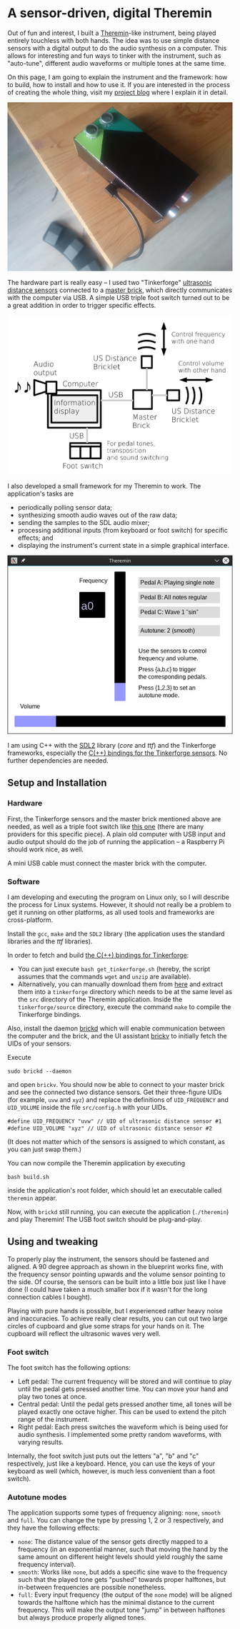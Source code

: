 # A sensor-driven, digital Theremin

Out of fun and interest, I built a [Theremin](https://en.wikipedia.org/wiki/Theremin)-like instrument, being played entirely touchless with both hands. The idea was to use simple distance sensors with a digital output to do the audio synthesis on a computer. This allows for interesting and fun ways to tinker with the instrument, such as "auto-tune", different audio waveforms or multiple tones at the same time.

On this page, I am going to explain the instrument and the framework: how to build, how to install and how to use it. If you are interested in the process of creating the whole thing, visit my [project blog](https://github.com/domschrei/theremin/wiki/Digital-%22theremin%22:-Project-blog) where I explain it in detail.

![My Theremin-like instrument](img/theremin.jpg)

The hardware part is really easy – I used two "Tinkerforge" [ultrasonic distance sensors](https://www.tinkerforge.com/de/doc/Hardware/Bricklets/Distance_US.html#distance-us-bricklet) connected to a [master brick](https://www.tinkerforge.com/de/doc/Hardware/Bricks/Master_Brick.html), which directly communicates with the computer via USB. A simple USB triple foot switch turned out to be a great addition in order to trigger specific effects.

![Blueprint of the setup](img/blueprint.png)

I also developed a small framework for my Theremin to work. The application's tasks are

* periodically polling sensor data;
* synthesizing smooth audio waves out of the raw data;
* sending the samples to the SDL audio mixer;
* processing additional inputs (from keyboard or foot switch) for specific effects; and
* displaying the instrument's current state in a simple graphical interface.

![The application's UI in action](img/ui.jpg)

I am using C++ with the [SDL2](https://www.libsdl.org/) library (_core_ and _ttf_) and the Tinkerforge frameworks, especially the [C(++) bindings for the Tinkerforge sensors](https://www.tinkerforge.com/de/doc/Software/API_Bindings_C.html). No further dependencies are needed.

## Setup and Installation

### Hardware

First, the Tinkerforge sensors and the master brick mentioned above are needed, as well as a triple foot switch like [this one](https://www.amazon.de/dp/B00WS2GZU2/ref=sr_ph?ie=UTF8&qid=1484338452&sr=1&keywords=usb+foot+pedal) (there are many providers for this specific piece). A plain old computer with USB input and audio output should do the job of running the application – a Raspberry Pi should work nice, as well.

A mini USB cable must connect the master brick with the computer.

### Software

I am developing and executing the program on Linux only, so I will describe the process for Linux systems. 
However, it should not really be a problem to get it running on other platforms, as all used tools and frameworks are cross-platform.

Install the `gcc`, `make` and the `SDL2` library (the application uses the standard libraries and the _ttf_ libraries).

In order to fetch and build [the C(++) bindings for Tinkerforge](https://www.tinkerforge.com/en/doc/Downloads.html#downloads-bindings-examples):
* You can just execute `bash get_tinkerforge.sh` (hereby, the script assumes that the commands `wget` and `unzip` are available). 
* Alternatively, you can manually download them from [here](https://www.tinkerforge.com/en/doc/Downloads.html#downloads-bindings-examples) and extract them into a `tinkerforge` directory which needs to be at the same level as the `src` directory of the Theremin application. Inside the `tinkerforge/source` directory, execute the command `make` to compile the Tinkerforge bindings. 

Also, install the daemon [brickd](https://www.tinkerforge.com/en/doc/Software/Brickd.html#brickd) which will enable communication between the computer and the brick, and the UI assistant [brickv](https://www.tinkerforge.com/en/doc/Software/Brickv.html#brickv) to initially fetch the UIDs of your sensors.

Execute
```
sudo brickd --daemon
```
and open `brickv`. You should now be able to connect to your master brick and see the connected two distance sensors. Get their three-figure UIDs (for example, `uvw` and `xyz`) and replace the definitions of `UID_FREQUENCY` and `UID_VOLUME` inside the file `src/config.h` with your UIDs.
```
#define UID_FREQUENCY "uvw" // UID of ultrasonic distance sensor #1
#define UID_VOLUME "xyz" // UID of ultrasonic distance sensor #2
```
(It does not matter which of the sensors is assigned to which constant, as you can just swap them.)

You can now compile the Theremin application by executing
```
bash build.sh
```
inside the application's root folder, which should let an executable called `theremin` appear.

Now, with `brickd` still running, you can execute the application (`./theremin`) and play Theremin! The USB foot switch should be plug-and-play.

## Using and tweaking

To properly play the instrument, the sensors should be fastened and aligned. A 90 degree approach as shown in the blueprint works fine, with the frequency sensor pointing upwards and the volume sensor pointing to the side. Of course, the sensors can be built into a little box just like I have done (I could have taken a much smaller box if it wasn't for the long connection cables I bought).

Playing with pure hands is possible, but I experienced rather heavy noise and inaccuracies. To achieve really clear results, you can cut out two large circles of cupboard and glue some straps for your hands on it. The cupboard will reflect the ultrasonic waves very well.

### Foot switch

The foot switch has the following options:

* Left pedal: The current frequency will be stored and will continue to play until the pedal gets pressed another time. You can move your hand and play two tones at once.
* Central pedal: Until the pedal gets pressed another time, all tones will be played exactly one octave higher. This can be used to extend the pitch range of the instrument.
* Right pedal: Each press switches the waveform which is being used for audio synthesis. I implemented some pretty random waveforms, with varying results.

Internally, the foot switch just puts out the letters "a", "b" and "c" respectively, just like a keyboard. Hence, you can use the keys of your keyboard as well (which, however, is much less convenient than a foot switch).

### Autotune modes

The application supports some types of frequency aligning: `none`, `smooth` and `full`. You can change the type by pressing 1, 2 or 3 respectively, and they have the following effects:

* `none`: The distance value of the sensor gets directly mapped to a frequency (in an exponential manner, such that moving the hand by the same amount on different height levels should yield roughly the same frequency interval).
* `smooth`: Works like `none`, but adds a specific sine wave to the frequency such that the played tone gets "pushed" towards proper halftones, but in-between frequencies are possible nonetheless.
* `full`: Every input frequency (the output of the `none` mode) will be aligned towards the halftone which has the minimal distance to the current frequency. This will make the output tone "jump" in between halftones but always produce properly aligned tones.

